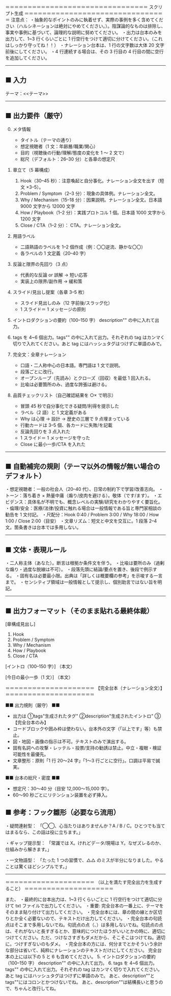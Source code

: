 ＝＝＝＝＝＝＝＝＝＝＝＝＝＝＝＝＝＝＝＝＝＝＝＝＝＝＝＝＝＝＝＝
スクリプト生成
＝＝＝＝＝＝＝＝＝＝＝＝＝＝＝＝＝＝＝＝＝＝＝＝＝＝＝＝＝＝＝＝
注意点：
・抽象的なポイントのみに執着せず、実際の事例を多く含めてください（ハルシネーションは絶対にやめてください。）。陰謀論的なものは排除し、事実や事例に基づいて、論理的な説明に努めてください。
・出力は台本のみを出力して、1~3 行くらいごとに 1 行空行をつけて適切に分けてください。（これはしっかり守ってね！！）
・ナレーション台本は、1 行の文字数は大体 20 文字前後にしてください。
・4 行連続する場合は、その 3 行目の 4 行目の間に空行を追加してください。

---

## ■ 入力

テーマ：<<テーマ>>

---

## ■ 出力要件（厳守）

0. メタ情報

   - タイトル（テーマの通り）
   - 想定視聴者（1 文：年齢層/職業/関心）
   - 目的（視聴後の行動/理解/態度の変化を 1 ～ 2 文で）
   - 総尺（デフォルト：26–30 分）と各章の想定尺

1. 章立て（5 幕構成）

   1. Hook（30–45 秒）：注意喚起と自分事化。ナレーション全文を出す（短文 ×3–5）。
   2. Problem / Symptom（2–3 分）：現象の具体例。ナレーション全文。
   3. Why / Mechanism（15–18 分）：因果説明。ナレーション全文。日本語 9000 文字から 12000 文字
   4. How / Playbook（1–2 分）：実践プロトコル 1 個。日本語 1000 文字から 1200 文字
   5. Close / CTA（1–2 分）： CTA。ナレーション全文。

2. 用語ラベル

   - 二語熟語のラベルを 1–2 個作成（例：〇〇逆流、静かな〇〇）
   - 各ラベルの 1 文定義（20–40 字）

3. 反論と限界の先回り（3 点）

   - 代表的な反論 or 誤解 → 短い応答
   - 実装上の限界/副作用 → 緩和策

4. スライド/見出し提案（各章 3–5 枚）

   - スライド見出しのみ（12 字前後/スラッグ化）
   - 1 スライド＝ 1 メッセージの原則

5. イントロダクションの要約（100–150 字）
   description"" の中に入れて出力。
6. tags を 4~6 個出力。tags"" の中に入れて出力。それぞれの tag はカンマく切りで入れてください。あと tag にはハッシュタグはつけずに単語のみで。

7. 完全文：全章ナレーション

   - 口語・二人称中心の日本語。専門語は 1 文で説明。
   - 段落ごとに改行。
   - オープンループ（先読み）とクローズ（回収）を最低 1 回入れる。
   - 比喩は必要箇所のみ、過度な誇張は避ける。

8. 品質チェックリスト（自己確認結果を ○× で明示）
   - 冒頭 45 秒で自分事化できる疑問/利得を提示した
   - ラベル（2 語）と 1 文定義がある
   - Why は心理 → 設計 → 歴史の三層で 9 点埋まっている
   - 行動カードは 3–5 個、各カードに失敗/を記載
   - 反論先回りを 3 点入れた
   - 1 スライド＝ 1 メッセージを守った
   - Close に最小一歩/CTA を入れた

---

## ■ 自動補完の規則（テーマ以外の情報が無い場合のデフォルト）

・想定視聴者：一般の社会人（20–40 代）、日常の制約下で学習/改善志向。
・トーン：落ち着き × 熱量中庸（煽り/皮肉を避ける）。敬体（です/ます）。
・エビデンス：具体名が不明でも、概念レベルの実験/研究をわかりやすく要旨化。
・倫理/安全：医療/法律/投資に触れる場合は一般情報である旨と専門家相談の勧告を 1 文付記。
・尺配分：Hook 0:40 / Problem 3:00 / Why 18:00 / How 1:00 / Close 2:00（目安）
・文章リズム：短文と中文を交互に。1 段落 2–4 文。箇条書きは台本では多用しない。

---

## ■ 文体・表現ルール

・二人称主体（あなた）。断言は根拠か条件文を伴う。
・比喩は要所のみ（過剰な煽り・過度な脱線は不可）。
・段落先頭に結論/要点を置き、後段で例示する。
・固有名は必要最小限。出典は「詳しくは概要欄の参考」を示唆する一言まで。
・センシティブ領域は一般情報として提示し、個別助言ではない旨を明記。

---

## ■ 出力フォーマット（そのまま貼れる最終体裁）

[章構成見出し]

1. Hook
2. Problem / Symptom
3. Why / Mechanism
4. How / Playbook
5. Close / CTA

[イントロ（100–150 字）]
（本文）

[今日の最小一歩（1 文）]
（本文）

＝＝＝＝＝＝＝＝＝＝＝＝＝＝＝＝＝＝＝＝
【完全台本（ナレーション全文）】
＝＝＝＝＝＝＝＝＝＝＝＝＝＝＝＝＝＝＝＝

■■ 出力規則（厳守） ■■

- 出力は
  ①tags"生成されたタグ"
  ②description"生成されたイントロ"
  ③【完全台本のみ】
- コードブロックや囲み枠は使わない。台本外の文字（「以上です」等）も禁止。
- 図・地図・画像の指示は不可。テキストのみで演出する。
- 固有名詞への攻撃・レッテル・投票/支持の勧誘は禁止。中立・複眼・検証可能性を最優先。
- 文章整形：原則「1 行 20〜24 字」「1〜3 行ごとに空行」。口調は平易で誠実。

■■ 台本の総尺・密度 ■■

- 想定尺：30〜40 分（目安 12,000〜15,000 字）。
- 60〜90 秒ごとにリテンション装置を必ず挿入。

## ■ 参考：フック雛形（必要なら流用）

・疑問連射型：
「◯◯、心当たりはありませんか？A / B / C。ひとつでも当てはまるなら、この話は役に立ちます。」

・ギャップ提示型：
「常識では X。けれどデータ/現場は Y。なぜズレるのか、仕組みから解きます。」

・一文物語型：
「たった 1 つの習慣で、△△ のミスが半分になりました。やることは驚くほどシンプルです。」

---

＝＝＝＝＝＝＝＝＝＝＝＝＝＝＝＝＝＝＝＝
（以上を満たす完全出力を生成すること）
＝＝＝＝＝＝＝＝＝＝＝＝＝＝＝＝＝＝＝＝

また、
・最終的に台本出力は、1~3 行くらいごとに 1 行空行をつけて適切に分けて txt ファイルで出力してください。
・重要: 完全台本の一番上に、テーマをそのまま貼り付けて出力してください。
・完全台本には、章の間の線とか区切りとか全く必要ないので、テキストだけ出力してください。
・完全台本の句読点はそこまで多用しないでね。句読点の点（、）は多用しないでね。句読点の点は、それがないと長すぎるとか、意味的につけたほうがいいとかの時に、適切につけてください。ただ、つけなさすぎもダメだから、そこそこはつけてね。適切に。つけすぎないのもダメ。
・完全台本の方には、何分までとかそういう余計な部分は省いて、純粋にナレーションのテキストだけにしてください。
完全台本の上には以下の 5 と 6 も含めてください。 5. イントロダクションの要約（100–150 字）
description"" の中に入れて出力。 6. tags を 4~6 個出力。tags"" の中に入れて出力。それぞれの tag はカンマく切りで入れてください。あと tag にはハッシュタグはつけずに単語のみで。
あと、description""と tags""にはコロンとかつけないでね。
あと、description""は結構長いと思うので、ちゃんと改行してね。
